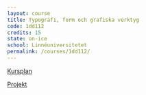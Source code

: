 ```yaml
---
layout: course
title: Typografi, form och grafiska verktyg
code: 1dd112
credits: 15
state: on-ice
school: Linnéuniversitetet
permalink: /courses/1dd112/
---
```


[Kursplan](/files/courseplan/1dd112.pdf)

[Projekt]()